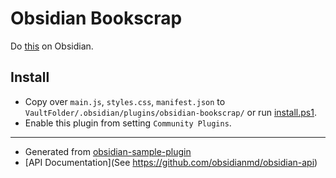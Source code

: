 # Obsidian Bookscrap

Do [this](https://github.com/AWtnb/bookscrap) on Obsidian.

## Install

- Copy over `main.js`, `styles.css`, `manifest.json` to `VaultFolder/.obsidian/plugins/obsidian-bookscrap/` or run [install.ps1](install.ps1).
- Enable this plugin from setting `Community Plugins`.

---

- Generated from [obsidian-sample-plugin](https://github.com/obsidianmd/obsidian-sample-plugin)
- [API Documentation](See https://github.com/obsidianmd/obsidian-api)
